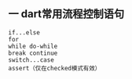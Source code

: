 ## 一 dart常用流程控制语句
```
if...else
for
while do-while
break continue
switch...case
assert（仅在checked模式有效）
```